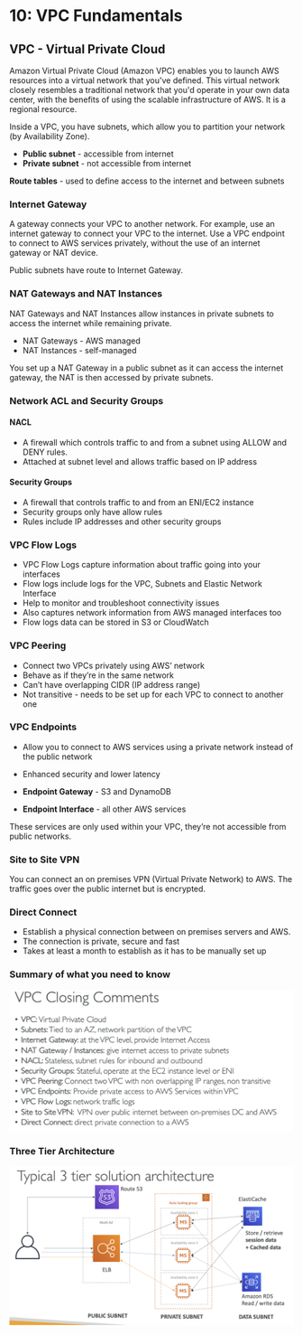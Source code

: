 # 10: VPC Fundamentals

## VPC - Virtual Private Cloud

Amazon Virtual Private Cloud (Amazon VPC) enables you to launch AWS resources into a virtual network that you've defined. This virtual network closely resembles a traditional network that you'd operate in your own data center, with the benefits of using the scalable infrastructure of AWS. It is a regional resource.

Inside a VPC, you have subnets, which allow you to partition your network (by Availability Zone).

- **Public subnet** - accessible from internet
- **Private subnet** - not accessible from internet

**Route tables** - used to define access to the internet and between subnets


### Internet Gateway

A gateway connects your VPC to another network. For example, use an internet gateway to connect your VPC to the internet. Use a VPC endpoint to connect to AWS services privately, without the use of an internet gateway or NAT device.

Public subnets have route to Internet Gateway.


### NAT Gateways and NAT Instances

NAT Gateways and NAT Instances allow instances in private subnets to access the internet while remaining private.

- NAT Gateways - AWS managed
- NAT Instances - self-managed

You set up a NAT Gateway in a public subnet as it can access the internet gateway, the NAT is then accessed by private subnets.


### Network ACL and Security Groups 

#### NACL
- A firewall which controls traffic to and from a subnet using ALLOW and DENY rules.
- Attached at subnet level and allows traffic based on IP address

#### Security Groups
- A firewall that controls traffic to and from an ENI/EC2 instance
- Security groups only have allow rules
- Rules include IP addresses and other security groups


### VPC Flow Logs

- VPC Flow Logs capture information about traffic going into your interfaces
- Flow logs include logs for the VPC, Subnets and Elastic Network Interface
- Help to monitor and troubleshoot connectivity issues
- Also captures network information from AWS managed interfaces too
- Flow logs data can be stored in S3 or CloudWatch



### VPC Peering

- Connect two VPCs privately using AWS’ network
- Behave as if they’re in the same network 
- Can’t have overlapping CIDR (IP address range)
- Not transitive - needs to be set up for each VPC to connect to another one 


### VPC Endpoints

- Allow you to connect to AWS services using a private network instead of the public network
- Enhanced security and lower latency

- **Endpoint Gateway** - S3 and DynamoDB
- **Endpoint Interface** - all other AWS services

These services are only used within your VPC, they’re not accessible from public networks.


### Site to Site VPN 

You can connect an on premises VPN (Virtual Private Network) to AWS. The traffic goes over the public internet but is encrypted.

### Direct Connect

- Establish a physical connection between on premises servers and AWS.
- The connection is private, secure and fast
- Takes at least a month to establish as it has to be manually set up


### Summary of what you need to know

![](images/screenshot-2022-11-23-at-13-59-58-latpqa94.png)


### Three Tier Architecture

![](images/image-l3vnvr96.png)

